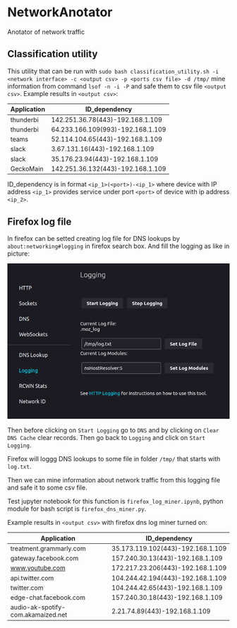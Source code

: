 # NetworkAnotator

Anotator of network traffic

## Classification utility

This utility that can be run with `sudo bash classification_utility.sh -i <network interface> -c <output csv> -p <ports csv file> -d /tmp/` mine information from command `lsof -n -i -P` and safe them to csv file `<output csv>`. Example results in `<output csv>`:

| Application | ID_dependency                     |
| ----------- | --------------------------------- |
| thunderbi   | 142.251.36.78(443)-192.168.1.109  |
| thunderbi   | 64.233.166.109(993)-192.168.1.109 |
| teams       | 52.114.104.65(443)-192.168.1.109  |
| slack       | 3.67.131.16(443)-192.168.1.109    |
| slack       | 35.176.23.94(443)-192.168.1.109   |
| GeckoMain   | 142.251.36.132(443)-192.168.1.109 |

ID_dependency is in format `<ip_1>(<port>)-<ip_1>` where device with IP address `<ip_1>` provides service under port `<port>` of device with ip address `<ip_2>`.

## Firefox log file

In firefox can be setted creating log file for DNS lookups by `about:networking#logging` in firefox search box. And fill the logging as like in picture:

![firefox logs](data/firefox_log.png)

Then before clicking on `Start Logging` go to `DNS` and by clicking on `Clear DNS Cache` clear records. Then go back to `Logging` and click on `Start Logging`.

Firefox will loggg DNS lookups to some file in folder `/tmp/` that starts with `log.txt`.

Then we can mine information about network traffic from this logging file and safe it to some csv file.

Test jupyter notebook for this function is `firefox_log_miner.ipynb`, python module for bash script is `firefox_dns_miner.py`.

Example results in `<output csv>` with firefox dns log miner turned on:

| Application                        | ID_dependency                     |
| ---------------------------------- | --------------------------------- |
| treatment.grammarly.com            | 35.173.119.102(443)-192.168.1.109 |
| gateway.facebook.com               | 157.240.30.13(443)-192.168.1.109  |
| www.youtube.com                    | 172.217.23.206(443)-192.168.1.109 |
| api.twitter.com                    | 104.244.42.194(443)-192.168.1.109 |
| twitter.com                        | 104.244.42.65(443)-192.168.1.109  |
| edge-chat.facebook.com             | 157.240.30.18(443)-192.168.1.109  |
| audio-ak-spotify-com.akamaized.net | 2.21.74.89(443)-192.168.1.109     |
